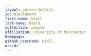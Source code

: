 ```yaml
---
layout: person-details
id: NiallBeard
first-name: Niall
last-name: Beard
collection: people
affiliation: University of Manchester
homepage: 
github_username: njall
orcid:
---
```

